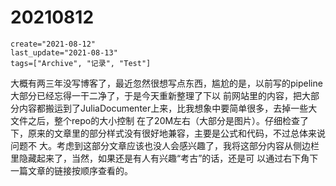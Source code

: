# 20210812

```@blog_meta
create="2021-08-12"
last_update="2021-08-13"
tags=["Archive", "记录", "Test"]
```

大概有两三年没写博客了，最近忽然很想写点东西，尴尬的是，以前写的pipeline大部分已经忘得一干二净了，于是今天重新整理了下以
前网站里的内容，把大部分内容都搬运到了JuliaDocumenter上来，比我想象中要简单很多，去掉一些大文件之后，整个repo的大小控制
在了20M左右（大部分是图片）。仔细检查了下，原来的文章里的部分样式没有很好地兼容，主要是公式和代码，不过总体来说问题不
大。考虑到这部分文章应该也没人会感兴趣了，我将这部分内容从侧边栏里隐藏起来了，当然，如果还是有人有兴趣“考古”的话，还是可
以通过右下角下一篇文章的链接按顺序查看的。

```@comment
```
